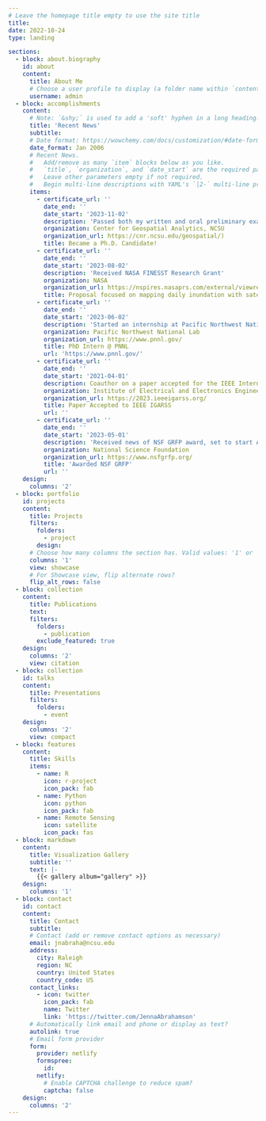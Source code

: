 ```yaml
---
# Leave the homepage title empty to use the site title
title:
date: 2022-10-24
type: landing

sections:
  - block: about.biography
    id: about
    content:
      title: About Me
      # Choose a user profile to display (a folder name within `content/authors/`)
      username: admin
  - block: accomplishments
    content:
      # Note: `&shy;` is used to add a 'soft' hyphen in a long heading.
      title: 'Recent News'
      subtitle:
      # Date format: https://wowchemy.com/docs/customization/#date-format
      date_format: Jan 2006
      # Recent News.
      #   Add/remove as many `item` blocks below as you like.
      #   `title`, `organization`, and `date_start` are the required parameters.
      #   Leave other parameters empty if not required.
      #   Begin multi-line descriptions with YAML's `|2-` multi-line prefix.
      items:
        - certificate_url: ''
          date_end: ''
          date_start: '2023-11-02'
          description: 'Passed both my written and oral preliminary exams.'
          organization: Center for Geospatial Analytics, NCSU
          organization_url: https://cnr.ncsu.edu/geospatial/)
          title: Became a Ph.D. Candidate!
        - certificate_url: ''
          date_end: ''
          date_start: '2023-08-02'
          description: 'Received NASA FINESST Research Grant'
          organization: NASA
          organization_url: https://nspires.nasaprs.com/external/viewrepositorydocument/cmdocumentid=957105/solicitationId=%7BEA8742DF-E6E6-67E9-4D56-267EF31C1CDB%7D/viewSolicitationDocument=1/FINESST-22%20Earth%20Science%20Division%20Selections%20August%2016%202023.pdf
          title: Proposal focused on mapping daily inundation with satellites to capture short-term methane emissions was funded.
        - certificate_url: ''
          date_end: ''
          date_start: '2023-06-02'
          description: 'Started an internship at Pacific Northwest National Lab'
          organization: Pacific Northwest National Lab
          organization_url: https://www.pnnl.gov/
          title: PhD Intern @ PNNL
          url: 'https://www.pnnl.gov/'
        - certificate_url: ''
          date_end: ''
          date_start: '2021-04-01'
          description: Coauthor on a paper accepted for the IEEE International Geoscience & Remote Sensing Symposium.
          organization: Institute of Electrical and Electronics Engineers
          organization_url: https://2023.ieeeigarss.org/
          title: Paper Accepted to IEEE IGARSS
          url: ''
        - certificate_url: ''
          date_end: ''
          date_start: '2023-05-01'
          description: 'Received news of NSF GRFP award, set to start August 1st'
          organization: National Science Foundation
          organization_url: https://www.nsfgrfp.org/
          title: 'Awarded NSF GRFP'
          url: ''
    design:
      columns: '2'
  - block: portfolio
    id: projects
    content:
      title: Projects
      filters:
        folders:
          - project
        design:
      # Choose how many columns the section has. Valid values: '1' or '2'.
      columns: '1'
      view: showcase
      # For Showcase view, flip alternate rows?
      flip_alt_rows: false
  - block: collection
    content:
      title: Publications
      text:
      filters:
        folders:
          - publication
        exclude_featured: true
    design:
      columns: '2'
      view: citation
  - block: collection
    id: talks
    content:
      title: Presentations
      filters:
        folders:
          - event
    design:
      columns: '2'
      view: compact
  - block: features
    content:
      title: Skills
      items:
        - name: R
          icon: r-project
          icon_pack: fab
        - name: Python
          icon: python
          icon_pack: fab
        - name: Remote Sensing
          icon: satellite
          icon_pack: fas
  - block: markdown
    content:
      title: Visualization Gallery
      subtitle: ''
      text: |-
        {{< gallery album="gallery" >}}
    design:
      columns: '1'
  - block: contact
    id: contact
    content:
      title: Contact
      subtitle:
      # Contact (add or remove contact options as necessary)
      email: jnabraha@ncsu.edu
      address:
        city: Raleigh
        region: NC
        country: United States
        country_code: US
      contact_links:
        - icon: twitter
          icon_pack: fab
          name: Twitter
          link: 'https://twitter.com/JennaAbrahamson'
      # Automatically link email and phone or display as text?
      autolink: true
      # Email form provider
      form:
        provider: netlify
        formspree:
          id:
        netlify:
          # Enable CAPTCHA challenge to reduce spam?
          captcha: false
    design:
      columns: '2'
---
```


